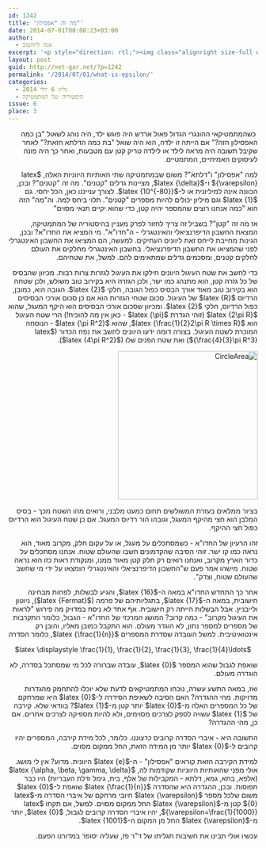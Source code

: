 ```yaml
---
id: 1242
title: 'מה זה "אפסילון"'
date: 2014-07-01T00:08:23+03:00
author:
  - אנה ליזהטוב
excerpt: '<p style="direction: rtl;"><img class="alignright size-full wp-image-1347" src="http://net-gar.net/wp-content/uploads/2014/06/eps.png" alt="eps" width="150" height="100" />כשהמתמטיקאי ההונגרי הגדול פאול ארדש היה פוגש ילד, היה נוהג לשאול "בן כמה האפסילון הזה?" אם הייתה זו ילדה, הוא היה שואל "בת כמה הדלתא הזאת?" לאחר שקיבל תשובה היה מראה לילד או לילדה טריק קטן עם מטבעות, ואחר כך היה פונה לעיסוקים האמיתיים, המתמטיים. למה "אפסילון" ו"דלתא"?</p>'
layout: post
guid: http://net-gar.net/?p=1242
permalink: '/2014/07/01/what-is-epsilon/'
categories:
  - גליון 6 יולי 2014
  - היסטוריה של המתמטיקה
issue: 6
place: 3
---
```

<p style="direction: rtl;">
   כשהמתמטיקאי ההונגרי הגדול פאול ארדש היה פוגש ילד, היה נוהג לשאול "בן כמה האפסילון הזה?" אם הייתה זו ילדה, הוא היה שואל "בת כמה הדלתא הזאת?" לאחר שקיבל תשובה היה מראה לילד או לילדה טריק קטן עם מטבעות, ואחר כך היה פונה לעיסוקים האמיתיים, המתמטיים.
</p>

<p style="direction: rtl;">
  למה "אפסילון" ו"דלתא"? משום שבמתמטיקה שתי האותיות היווניות האלה, $latex {\varepsilon}$ ו-$latex {\delta}$, מציינות גדלים "קטנים". מה זה "קטנים"? ובכן, הכוונה אינה למיליונית או ל-$latex {10^{-80}}$. לצורך ענייננו כאן, הכל יחסי. גם $latex {1}$ וגם מיליון יכולים להיות מספרים "קטנים". תלוי ביחס למה. וה"מה" הזה הוא "כמה אנחנו רוצים שהמספר יהיה קטן, כדי שהוא יקיים תנאי מסוים"
</p>

<p style="direction: rtl;">
  אז מה זה "קטן"? בשביל זה צריך לחזור לפרק מעניין בהיסטוריה של המתמטיקה, המצאת החשבון הדיפרנציאלי והאינטגרלי - ה"חדו"א". מי המציא את החדו"א? ובכן, הגינות מחייבת לייחס זאת ליוונים העתיקים. למעשה, הם המציאו את החשבון האינטגרלי לפני שהמציאו את החשבון הדיפרנציאלי. בחשבון האינטגרלי מחלקים את העולם לחלקים קטנים, ומסכמים גדלים שמתאימים להם. למשל, את שטחיהם.
</p>

<p style="direction: rtl;">
  כדי לחשב את שטח העיגול היוונים חילקו את העיגול לגזרות צרות רבות. מכיוון שהבסיס של כל גזרה קטן, הוא מתנהג כמו ישר, ולכן הגזרה היא בקירוב טוב משולש, ולכן שטחה הוא בקירוב טוב מאוד אורך הבסיס כפול הגובה, חלקי $latex {2}$. הגובה הוא, כמובן, הרדיוס $latex {R}$ של העיגול. סכום שטחי הגזרות הוא אם כן סכום אורכי הבסיסים כפול הרדיוס, חלקי $latex {2}$. ומכיוון שסכום אורכי הבסיסים הוא היקף המעגל, שהוא $latex {2\pi R}$ (זוהי הגדרת $latex {\pi}$ - כאן אין מה להוכיח!) הרי שטח העיגול הוא $latex {\frac{1}{2}2\pi R \times R}$, שהוא $latex {\pi R^2}$ - הנוסחה המוכרת לשטח העיגול. בצורה דומה ידעו היוונים לחשב את נפח הכדור ($latex {\frac{4}{3}\pi R^3}$) ואת שטח הפנים שלו ($latex {4\pi R^2}$).
</p>

<p style="direction: rtl;">
  <img class="aligncenter size-medium wp-image-1362" src="http://net-gar.net/wp-content/uploads/2014/07/CircleArea-282x300.gif" alt="CircleArea" width="282" height="300" />
</p>

<p style="direction: rtl;">
  בציור ממלאים בעזרת המשולשים תחום כמעט מלבני, ורואים מהו השטח מכך - בסיס המלבן הוא חצי מהיקף המעגל, וגובהו הור רדיוס המעגל. אם כן שטח העיגול הוא הרדיוס כפול חצי ההיקף.
</p>

<p style="direction: rtl;">
  זהו הרעיון של החדו"א - כשמסתכלים על מעגל, או על עקום חלק, מקרוב מאוד, הוא נראה כמו קו ישר. זוהי הסיבה שהקדמונים חשבו שהעולם שטוח. אנחנו מסתכלים על כדור הארץ מקרוב, ואנחנו רואים רק חלק קטן מאוד ממנו, ומנקודת ראות כזו הוא נראה שטוח. מישהו אמר פעם ש"החשבון הדיפרנציאלי והאינטגרלי הומצאו על ידי מי שחשב שהעולם שטוח, וצדק".
</p>

<p style="direction: rtl;">
  אחר כך התחדש החדו"א במאה ה-$latex {16}$, והגיע לבשלות, לפחות מבחינה חישובית, במאה ה-$latex {17}$, בתגליותיהם של פרמה ($latex {Fermat}$), ניוטון ולייבניץ. אבל הבשלות הייתה רק חישובית. אף אחד לא ניסח במדויק מה פירוש "לראות את העיגול מקרוב" - כמה קרוב? המושג המרכזי של החדו"א - הגבול, כלומר התקרבות של מספרים למספר נתון, לא הוגדר מעולם. הוא התקבל כמובן מאליו, והובן רק אינטואיטיבית. למשל העובדה שסדרת המספרים $latex {\frac{1}{n}}$, כלומר הסדרה
</p>

<p style="direction: rtl;" align="center">
  $latex \displaystyle \frac{1}{1}, \frac{1}{2}, \frac{1}{3}, \frac{1}{4}\ldots$
</p>

<p style="direction: rtl;">
  שואפת לגבול שהוא המספר $latex {0}$, עובדה שברורה לכל מי שמסתכל בסדרה, לא הוגדרה מעולם.
</p>

<p style="direction: rtl;">
  ואז, במאה התשע עשרה, נוכחו המתמטיקאים לדעת שלא יוכלו להתחמק מהגדרות מדויקות. מהי ההגדרה? האם הסיבה לשאיפת הסידרה ל-$latex {0}$ היא שמרחקם של כל המספרים האלה מ-$latex {0}$ יותר קטן מ-$latex {1}$? בוודאי שלא. קירבה של $latex {1}$ עשויה לספק לצרכים מסוימים, ולא להיות מספיקה לצרכים אחרים. אם כן, מהי ההגדרה?
</p>

<p style="direction: rtl;">
  התשובה היא - איברי הסדרה קרובים <em>כרצוננו</em>. כלומר, לכל מידת קירבה, המספרים יהיו קרובים ל-$latex {0}$ יותר מן המידה הזאת, החל ממקום מסוים.
</p>

<p style="direction: rtl;">
  למידת הקירבה הזאת קוראים "אפסילון" - ה-$latex {e}$ היוונית. מדוע? אין לי מושג. אולי מפני שהאותיות היווניות שקודמות לה, $latex {\alpha, \beta, \gamma, \delta}$ (אלפא, בתא, גמא, דלתא - המקבילות של אלף, בית, גימל ודלת העבריות) היו כבר תפוסות. ובכן, ההגדרה היא שהסדרה $latex {\frac{1}{n}}$ שואפת ל-$latex {0}$ משום שלכל מספר $latex {\varepsilon}$ חיובי מרחקם של איברי הסדרה מ-$latex {0}$ קטן מ-$latex {\varepsilon}$ החל ממקום מסוים. למשל, אם תקחו $latex {\varepsilon=\frac{1}{1000}}$, יהיו איברי הסדרה קרובים לגבול, $latex {0}$, יותר מ-$latex {\varepsilon}$ החל מן המקום ה-$latex {1001}$.
</p>

<p style="direction: rtl;">
  עכשיו אולי תבינו את חשיבות תגליתו של ד"ר פז, שעליה יסופר במדורנו הפעם.
</p>